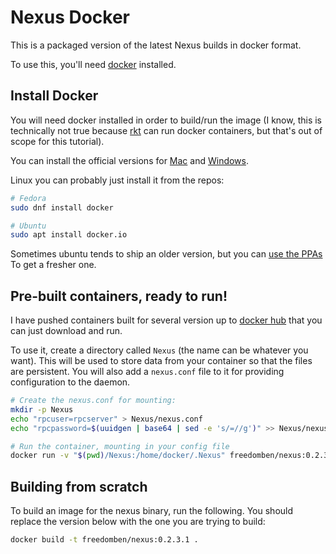 # Nexus Docker

This is a packaged version of the latest Nexus builds in docker format.

To use this, you'll need [docker](https://docs.docker.com/engine/installation/) installed.

## Install Docker

You will need docker installed in order to build/run the image (I know, this is
technically not true because [rkt](https://coreos.com/rkt/) can run docker
containers, but that's out of scope for this tutorial).

You can install the official versions for
[Mac](https://docs.docker.com/docker-for-mac/install/) and
[Windows](https://docs.docker.com/docker-for-windows/install/).

Linux you can probably just install it from the repos:

```bash
# Fedora
sudo dnf install docker

# Ubuntu
sudo apt install docker.io
```

Sometimes ubuntu tends to ship an older version, but you can
[use the PPAs](https://docs.docker.com/engine/installation/linux/docker-ce/ubuntu/)
To get a fresher one.


## Pre-built containers, ready to run!

I have pushed containers built for several version up to
[docker hub](https://hub.docker.com/r/freedomben/nexus/) that
you can just download and run.

To use it, create a directory called `Nexus` (the name can
be whatever you want).  This will be used to store data from your container
so that the files are persistent.  You will also add a `nexus.conf` file to
it for providing configuration to the daemon.

```bash
# Create the nexus.conf for mounting:
mkdir -p Nexus
echo "rpcuser=rpcserver" > Nexus/nexus.conf
echo "rpcpassword=$(uuidgen | base64 | sed -e 's/=//g')" >> Nexus/nexus.conf

# Run the container, mounting in your config file
docker run -v "$(pwd)/Nexus:/home/docker/.Nexus" freedomben/nexus:0.2.3.1
```

## Building from scratch

To build an image for the nexus binary, run the following.  You should
replace the version below with the one you are trying to build:

```bash
docker build -t freedomben/nexus:0.2.3.1 .
```

